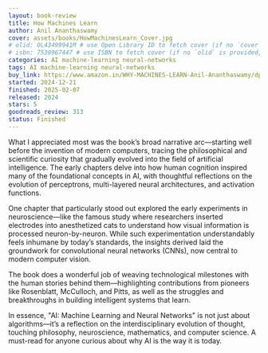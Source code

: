 ```yaml
---
layout: book-review
title: How Machines Learn
author: Anil Ananthaswamy
cover: assets/books/HowMachinesLearn_Cover.jpg
# olid: OL43499941M # use Open Library ID to fetch cover (if no `cover` is provided)
# isbn: 7539967447 # use ISBN to fetch cover (if no `olid` is provided, dashes are optional)
categories: AI machine-learning neural-networks
tags: AI machine-learning neural-networks
buy_link: https://www.amazon.in/WHY-MACHINES-LEARN-Anil-Ananthaswamy/dp/0593185749
started: 2024-12-21
finished: 2025-02-07
released: 2024
stars: 5
goodreads_review: 313
status: Finished
---
```


What I appreciated most was the book’s broad narrative arc—starting well before the invention of modern computers, tracing the philosophical and scientific curiosity that gradually evolved into the field of artificial intelligence. The early chapters delve into how human cognition inspired many of the foundational concepts in AI, with thoughtful reflections on the evolution of perceptrons, multi-layered neural architectures, and activation functions.

One chapter that particularly stood out explored the early experiments in neuroscience—like the famous study where researchers inserted electrodes into anesthetized cats to understand how visual information is processed neuron-by-neuron. While such experimentation understandably feels inhumane by today’s standards, the insights derived laid the groundwork for convolutional neural networks (CNNs), now central to modern computer vision.

The book does a wonderful job of weaving technological milestones with the human stories behind them—highlighting contributions from pioneers like Rosenblatt, McCulloch, and Pitts, as well as the struggles and breakthroughs in building intelligent systems that learn.

In essence, "AI: Machine Learning and Neural Networks" is not just about algorithms—it’s a reflection on the interdisciplinary evolution of thought, touching philosophy, neuroscience, mathematics, and computer science. A must-read for anyone curious about why AI is the way it is today.
